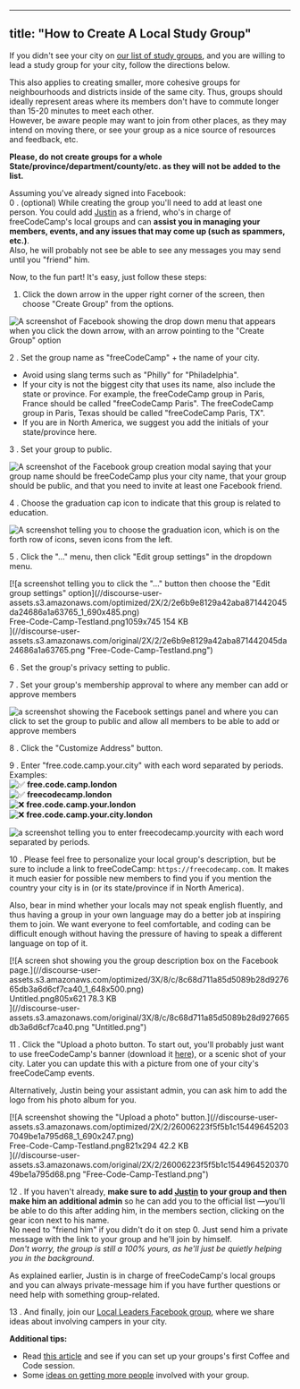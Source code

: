 
---
title: "How to Create A Local Study Group"
---

If you didn't see your city on [our list of study groups](https://www.freecodecamp.com/study-group-directory/), and you are willing to lead a study group for your city, follow the directions below.

This also applies to creating smaller, more cohesive groups for neighbourhoods and districts inside of the same city. Thus, groups should ideally represent areas where its members don't have to commute longer than 15-20 minutes to meet each other.  
However, be aware people may want to join from other places, as they may intend on moving there, or see your group as a nice source of resources and feedback, etc.

**Please, do not create groups for a whole State/province/department/county/etc. as they will not be added to the list.**

Assuming you've already signed into Facebook:  
0 . (optional) While creating the group you'll need to add at least one person. You could add [Justin](https://www.facebook.com/FCC.GroupChancellor) as a friend, who's in charge of freeCodeCamp's local groups and can **assist you in managing your members, events, and any issues that may come up (such as spammers, etc.)**.  
Also, he will probably not see be able to see any messages you may send until you "friend" him.

Now, to the fun part! It's easy, just follow these steps:

1.  Click the down arrow in the upper right corner of the screen, then choose "Create Group" from the options.

![A screenshot of Facebook showing the drop down menu that appears when you click the down arrow, with an arrow pointing to the "Create Group" option](//discourse-user-assets.s3.amazonaws.com/original/2X/9/9b58a494046871476342efb4b2e8d09426f7f9e3.png)  

2 . Set the group name as "freeCodeCamp" + the name of your city.

*   Avoid using slang terms such as "Philly" for "Philadelphia".
*   If your city is not the biggest city that uses its name, also include the state or province. For example, the freeCodeCamp group in Paris, France should be called "freeCodeCamp Paris". The freeCodeCamp group in Paris, Texas should be called "freeCodeCamp Paris, TX".
*   If you are in North America, we suggest you add the initials of your state/province here.

3 . Set your group to public.

![A screenshot of the Facebook group creation modal saying that your group name should be freeCodeCamp plus your city name, that your group should be public, and that you need to invite at least one Facebook friend.](//discourse-user-assets.s3.amazonaws.com/original/3X/e/4/e49fe1e0a5b675c80dc4313252a5f92fd866472c.png)  

4 . Choose the graduation cap icon to indicate that this group is related to education.

![A screenshot telling you to choose the graduation icon, which is on the forth row of icons, seven icons from the left.](//discourse-user-assets.s3.amazonaws.com/original/2X/f/fc5d4406b8e794fb973178aeffb281d8e344fea4.png)  

5 . Click the "..." menu, then click "Edit group settings" in the dropdown menu.

<div class="lightbox-wrapper">[![a screenshot telling you to click the "..." button then choose the "Edit group settings" option](//discourse-user-assets.s3.amazonaws.com/optimized/2X/2/2e6b9e8129a42aba871442045da24686a1a63765_1_690x485.png)

<div class="meta"><span class="filename">Free-Code-Camp-Testland.png</span><span class="informations">1059x745 154 KB</span><span class="expand"></span></div>](//discourse-user-assets.s3.amazonaws.com/original/2X/2/2e6b9e8129a42aba871442045da24686a1a63765.png "Free-Code-Camp-Testland.png") </div>

6 . Set the group's privacy setting to public.

7 . Set your group's membership approval to where any member can add or approve members

![a screenshot showing the Facebook settings panel and where you can click to set the group to public and allow all members to be able to add or approve members](//discourse-user-assets.s3.amazonaws.com/original/3X/6/a/6a2735dbb63f052109e06a21baf64d5e818e2dbc.png)  

8 . Click the "Customize Address" button.

9 . Enter "free.code.camp.your.city" with each word separated by periods.  
Examples:  
![:white_check_mark:](https://forum.freecodecamp.com/images/emoji/emoji_one/white_check_mark.png?v=3 ":white_check_mark:") **free.code.camp.london**  
![:white_check_mark:](https://forum.freecodecamp.com/images/emoji/emoji_one/white_check_mark.png?v=3 ":white_check_mark:") **freecodecamp.london**  
![:x:](https://forum.freecodecamp.com/images/emoji/emoji_one/x.png?v=3 ":x:") **free.code.camp.your.london**  
![:x:](https://forum.freecodecamp.com/images/emoji/emoji_one/x.png?v=3 ":x:") **free.code.camp.your.city.london**

![a screenshot telling you to enter freecodecamp.yourcity with each word separated by periods.](//discourse-user-assets.s3.amazonaws.com/original/2X/b/b06ad3f1b9d91f9dd9aba828bdd699677725d130.png)  

10 . Please feel free to personalize your local group's description, but be sure to include a link to freeCodeCamp: `https://freecodecamp.com`. It makes it much easier for possible new members to find you if you mention the country your city is in (or its state/province if in North America).

Also, bear in mind whether your locals may not speak english fluently, and thus having a group in your own language may do a better job at inspiring them to join. We want everyone to feel comfortable, and coding can be difficult enough without having the pressure of having to speak a different language on top of it.

<div class="lightbox-wrapper">[![A screen shot showing you the group description box on the Facebook page.](//discourse-user-assets.s3.amazonaws.com/optimized/3X/8/c/8c68d711a85d5089b28d927665db3a6d6cf7ca40_1_648x500.png)

<div class="meta"><span class="filename">Untitled.png</span><span class="informations">805x621 78.3 KB</span><span class="expand"></span></div>](//discourse-user-assets.s3.amazonaws.com/original/3X/8/c/8c68d711a85d5089b28d927665db3a6d6cf7ca40.png "Untitled.png") </div>

11 . Click the "Upload a photo button. To start out, you'll probably just want to use freeCodeCamp's banner (download it [here](https://github.com/FreeCodeCamp/wiki/blob/master/deprecated%20wiki/images/FCC-FBbanner.png)), or a scenic shot of your city. Later you can update this with a picture from one of your city's freeCodeCamp events.

Alternatively, Justin being your assistant admin, you can ask him to add the logo from his photo album for you.

<div class="lightbox-wrapper">[![A screenshot showing the "Upload a photo" button.](//discourse-user-assets.s3.amazonaws.com/optimized/2X/2/26006223f5f5b1c154496452037049be1a795d68_1_690x247.png)

<div class="meta"><span class="filename">Free-Code-Camp-Testland.png</span><span class="informations">821x294 42.2 KB</span><span class="expand"></span></div>](//discourse-user-assets.s3.amazonaws.com/original/2X/2/26006223f5f5b1c154496452037049be1a795d68.png "Free-Code-Camp-Testland.png") </div>

12 . If you haven't already, **make sure to add [Justin](https://www.facebook.com/FCC.GroupChancellor) to your group and then make him an additional admin** so he can add you to the official list —you'll be able to do this after adding him, in the members section, clicking on the gear icon next to his name.  
No need to "friend him" if you didn't do it on step 0\. Just send him a private message with the link to your group and he'll join by himself.  
_Don't worry, the group is still a 100% yours, as he'll just be quietly helping you in the background._

As explained earlier, Justin is in charge of freeCodeCamp's local groups and you can always private-message him if you have further questions or need help with something group-related.

13 . And finally, join our [Local Leaders Facebook group](https://www.facebook.com/groups/freecodecampers/), where we share ideas about involving campers in your city.  

**Additional tips:**

*   Read [this article](https://medium.freecodecamp.com/jump-start-your-local-campsite-with-coffee-and-code-a8d1a57d30e#) and see if you can set up your groups's first Coffee and Code session.
*   Some [ideas on getting more people](https://medium.freecodecamp.com/growth-hacking-your-free-code-camp-group-8cf76300a5d1#) involved with your group.
